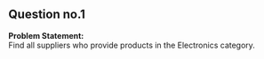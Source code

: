 ## Question no.1
**Problem Statement:**  
Find all suppliers who provide products in the Electronics category.